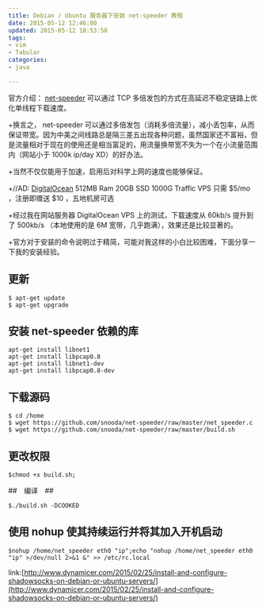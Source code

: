 ```yaml
---
title: Debian / Ubuntu 服务器下安装 net-speeder 教程
date: 2015-05-12 12:46:00
updated: 2015-05-12 18:53:58
tags: 
- vim
- Tabular
categories: 
- java

---
```

官方介绍： [net-speeder](https://github.com/snooda/net-speeder) 可以通过 TCP 多倍发包的方式在高延迟不稳定链路上优化单线程下载速度。

+换言之， net-speeder 可以通过多倍发包（消耗多倍流量），减小丢包率，从而保证带宽。因为中美之间线路总是隔三差五出现各种问题，虽然国家还不富裕，但是流量相对于现在的使用还是相当富足的，用流量换带宽不失为一个在小流量范围内（网站小于 1000k ip/day XD）的好办法。


<!--more-->


+当然不仅仅能用于加速，启用后对科学上网的速度也能够保证。

+//AD: [DigitalOcean](https://www.digitalocean.com/?refcode=f547bf00e76e) 512MB Ram
20GB SSD 1000G Traffic VPS 只需 $5/mo ，注册即赠送 $10 ，五地机房可选

+经过我在网站服务器 DigitalOcean VPS 上的测试，下载速度从 60kb/s 提升到了 500kb/s （本地使用的是 6M 宽带，几乎跑满），效果还是比较显著的。

+官方对于安装的命令说明过于精简，可能对我这样的小白比较困难，下面分享一下我的安装经验。

## 更新 ##

    $ apt-get update
    $ apt-get upgrade

## 安装 net-speeder 依赖的库 ##

    apt-get install libnet1
    apt-get install libpcap0.8
    apt-get install libnet1-dev
    apt-get install libpcap0.8-dev

## 下载源码 ##

    $ cd /home
    $ wget https://github.com/snooda/net-speeder/raw/master/net_speeder.c
    $ wget https://github.com/snooda/net-speeder/raw/master/build.sh

## 更改权限 ##

`$chmod +x build.sh;`

##　编译　##

`$./build.sh -DCOOKED`

## 使用 nohup 使其持续运行并将其加入开机启动 ##

    $nohup /home/net_speeder eth0 "ip";echo "nohup /home/net_speeder eth0 "ip" >/dev/null 2>&1 &" >> /etc/rc.local

link:[http://www.dynamicer.com/2015/02/25/install-and-configure-shadowsocks-on-debian-or-ubuntu-servers/](http://www.dynamicer.com/2015/02/25/install-and-configure-shadowsocks-on-debian-or-ubuntu-servers/)


